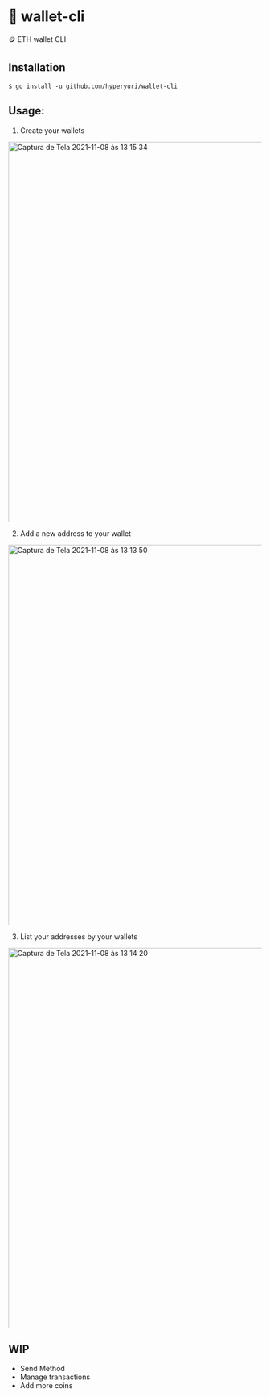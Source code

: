# 💸 wallet-cli
🪙 ETH wallet CLI

## Installation
```
$ go install -u github.com/hyperyuri/wallet-cli
```

## Usage:

1. Create your wallets
<img width="755" alt="Captura de Tela 2021-11-08 às 13 15 34" src="https://user-images.githubusercontent.com/54409166/140778094-fde6a198-8d96-4a29-99b6-1603d70a9b8c.png">


2. Add a new address to your wallet
<img width="755" alt="Captura de Tela 2021-11-08 às 13 13 50" src="https://user-images.githubusercontent.com/54409166/140777903-1307c8e7-b438-465e-880e-eb561e88b9f7.png">

3. List your addresses by your wallets
<img width="755" alt="Captura de Tela 2021-11-08 às 13 14 20" src="https://user-images.githubusercontent.com/54409166/140777907-01d1be59-5667-478c-a5e1-690f0905633b.png">

## WIP
- Send Method
- Manage transactions
- Add more coins
